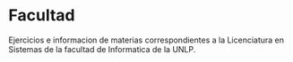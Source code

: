 # Facultad
Ejercicios e informacion de materias correspondientes a la Licenciatura en Sistemas de la facultad de Informatica de la UNLP.
